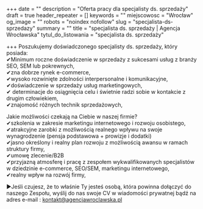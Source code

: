 +++
date = ""
description = "Oferta pracy dla specjalisty ds. sprzedaży"
draft = true
header_repeater = []
keywords = ""
miejscowosc = "Wrocław"
og_image = ""
robots = "noindex nofollow"
slug = "specjalista-ds-sprzedazy"
summary = ""
title = "specjalista ds. sprzedaży | Agencja Wrocławska"
tytul_do_listowania = "specjalista ds. sprzedaży"

+++
Poszukujemy doświadczonego specjalisty ds. sprzedaży, który posiada:  
✔Minimum roczne doświadczenie w sprzedaży z sukcesami usług z branży SEO, SEM lub pokrewnych,  
✔zna dobrze rynek e-commerce,  
✔wysoko rozwinięte zdolności interpersonalne i komunikacyjne,  
✔doświadczenie w sprzedaży usług marketingowych,  
✔ determinacje do osiągnięcia celu i świetnie radzi sobie w kontakcie z drugim człowiekiem,  
✔znajomość różnych technik sprzedażowych,  
   
Jakie możliwości czekają na Ciebie w naszej firmie?  
✔szkolenia w zakresie marketingu internetowego i rozwoju osobistego,  
✔atrakcyjne zarobki z możliwością realnego wpływu na swoje wynagrodzenie (pensja podstawowa + prowizje i dodatki)  
✔jasno określony i realny plan rozwoju z możliwością awansu w ramach struktury firmy,  
✔umowę zlecenie/B2B  
✔przyjazną atmosferę i pracę z zespołem wykwalifikowanych specjalistów w dziedzinie e-commerce, SEO/SEM, marketingu internetowego,  
✔realny wpływ na rozwój firmy,  
   
▶Jeśli czujesz, że to właśnie Ty jesteś osobą, która powinna dołączyć do naszego Zespołu, wyślij do nas swoje CV w wiadomości prywatnej bądź na adres e-mail : [kontakt@agencjawroclawska.pl](mailto:kontakt@agencjawroclawska.pl)